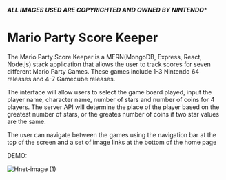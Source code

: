 *****ALL IMAGES USED ARE COPYRIGHTED AND OWNED BY NINTENDO******

# Mario Party Score Keeper

The Mario Party Score Keeper is a MERN(MongoDB, Express, React, Node.js) stack application that allows the user to track scores for seven different Mario Party Games. 
These games include 1-3 Nintendo 64 releases and 4-7 Gamecube releases. 

The interface will allow users to select the game board played, input the player name, character name, number of stars and number of coins for 4 players. The server API will determine the place of the player based on the greatest number of stars, or the greates number of coins if two star values are the same. 

The user can navigate between the games using the navigation bar at the top of the screen and a set of image links at the bottom of the home page


DEMO:

![Hnet-image (1)](https://user-images.githubusercontent.com/26418249/106139540-91157780-613b-11eb-8c1d-8e988c30bfdd.gif)
